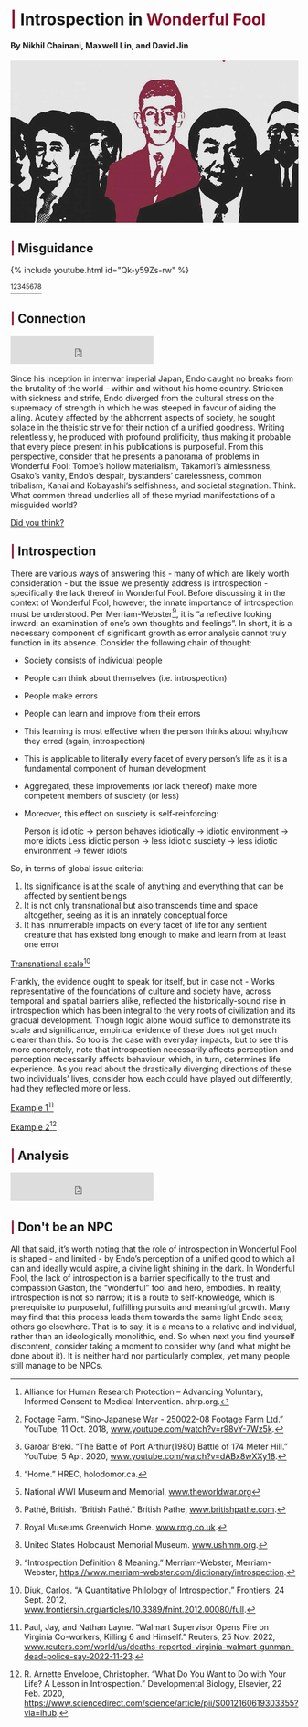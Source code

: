 # <span style="color: #880D2C">|</span> Introspection in <span style="color: #880D2C"> Wonderful Fool </span>

#### By Nikhil Chainani, Maxwell Lin, and David Jin


![This is an image](wonderfool.jpg)


## <span style="color: #880D2C">|</span> Misguidance
{% include youtube.html id="Qk-y59Zs-rw" %}

[^1][^3][^4][^5][^7][^8][^11][^12]

## <span style="color: #880D2C">|</span> Connection
<iframe width="250" height="50" src="https://www.youtube.com/embed/IjyVs3kbZGE" title="YouTube video player" frameborder="0" allow="accelerometer; autoplay; clipboard-write; encrypted-media; gyroscope; picture-in-picture" allowfullscreen></iframe>

Since his inception in interwar imperial Japan, Endo caught no breaks from the brutality of the world - within and without his home country. Stricken with sickness and strife, Endo diverged from the cultural stress on the supremacy of strength in which he was steeped in favour of aiding the ailing. Acutely affected by the abhorrent aspects of society, he sought solace in the theistic strive for their notion of a unified goodness. Writing relentlessly, he produced with profound prolificity, thus making it probable that every piece present in his publications is purposeful. From this perspective, consider that he presents a panorama of problems in Wonderful Fool: Tomoe’s hollow materialism, Takamori’s aimlessness, Osako’s vanity, Endo’s despair, bystanders’ carelessness, common tribalism, Kanai and Kobayashi’s selfishness, and societal stagnation. Think. What common thread underlies all of these myriad manifestations of a misguided world?

[Did you think?](https://docs.google.com/forms/d/124yHCaDCUNAc0mDrndyVyfnh9AyiXDk5wqTz-rl0gcw)

## <span style="color: #880D2C">|</span> Introspection
There are various ways of answering this - many of which are likely worth consideration - but the issue we presently address is introspection - specifically the lack thereof in Wonderful Fool.
Before discussing it in the context of Wonderful Fool, however, the innate importance of introspection must be understood. Per Merriam-Webster[^6], it is “a reflective looking inward: an examination of one’s own thoughts and feelings”. In short, it is a necessary component of significant growth as error analysis cannot truly function in its absence. Consider the following chain of thought:
- Society consists of individual people
- People can think about themselves (i.e. introspection)
- People make errors
- People can learn and improve from their errors
- This learning is most effective when the person thinks about why/how they erred (again, introspection)
- This is applicable to literally every facet of every person’s life as it is a fundamental component of human development
- Aggregated, these improvements (or lack thereof) make more competent members of susciety (or less)
- Moreover, this effect on susciety is self-reinforcing:
 
    Person is idiotic -> person behaves idiotically -> idiotic environment -> more idiots
    Less idiotic person -> less idiotic susciety -> less idiotic environment -> fewer idiots
    
So, in terms of global issue criteria:
1. Its significance is at the scale of anything and everything that can be affected by sentient beings
2. It is not only transnational but also transcends time and space altogether, seeing as it is an innately conceptual force
3. It has innumerable impacts on every facet of life for any sentient creature that has existed long enough to make and learn from at least one error

[Transnational scale](https://www.frontiersin.org/articles/10.3389/fnint.2012.00080/full)[^2]

Frankly, the evidence ought to speak for itself, but in case not - 
Works representative of the foundations of culture and society have, across temporal and spatial barriers alike, reflected the historically-sound rise in introspection which has been integral to the very roots of civilization and its gradual development. Though logic alone would suffice to demonstrate its scale and significance, empirical evidence of these does not get much clearer than this. So too is the case with everyday impacts, but to see this more concretely, note that introspection necessarily affects perception and perception necessarily affects behaviour, which, in turn, determines life experience. As you read about the drastically diverging directions of these two individuals’ lives, consider how each could have played out differently, had they reflected more or less.

[Example 1](https://www.reuters.com/world/us/deaths-reported-virginia-walmart-gunman-dead-police-say-2022-11-23/)[^9]

[Example 2](https://www.sciencedirect.com/science/article/pii/S0012160619303355?via%3Dihub)[^10]

## <span style="color: #880D2C">|</span> Analysis
<iframe width="250" height="50" src="https://www.youtube.com/embed/aQQO0w9aMhs" title="YouTube video player" frameborder="0" allow="accelerometer; autoplay; clipboard-write; encrypted-media; gyroscope; picture-in-picture" allowfullscreen></iframe>

## <span style="color: #880D2C">|</span> Don't be an NPC
All that said, it’s worth noting that the role of introspection in Wonderful Fool is shaped - and limited - by Endo’s perception of a unified good to which all can and ideally would aspire, a divine light shining in the dark. In Wonderful Fool, the lack of introspection is a barrier specifically to the trust and compassion Gaston, the “wonderful” fool and hero, embodies. In reality, introspection is not so narrow; it is a route to self-knowledge, which is prerequisite to purposeful, fulfilling pursuits and meaningful growth. Many may find that this process leads them towards the same light Endo sees; others go elsewhere. That is to say, it is a means to a relative and individual, rather than an ideologically monolithic, end. So when next you find yourself discontent, consider taking a moment to consider why (and what might be done about it). It is neither hard nor particularly complex, yet many people still manage to be NPCs.




[^1]: Alliance for Human Research Protection – Advancing Voluntary, Informed Consent to Medical Intervention. ahrp.org.
[^2]: Diuk, Carlos. “A Quantitative Philology of Introspection.” Frontiers, 24 Sept. 2012, www.frontiersin.org/articles/10.3389/fnint.2012.00080/full.
[^3]: Footage Farm. “Sino-Japanese War - 250022-08 Footage Farm Ltd.” YouTube, 11 Oct. 2018, www.youtube.com/watch?v=r98vY-7Wz5k.
[^4]: Garðar Breki. “The Battle of Port Arthur(1980) Battle of 174 Meter Hill.” YouTube, 5 Apr. 2020, www.youtube.com/watch?v=dABx8wXXy18.
[^5]: “Home.” HREC, holodomor.ca.
[^6]: “Introspection Definition & Meaning.” Merriam-Webster, Merriam-Webster, https://www.merriam-webster.com/dictionary/introspection. 
[^7]: National WWI Museum and Memorial, www.theworldwar.org
[^8]: Pathé, British. “British Pathé.” British Pathe, www.britishpathe.com.
[^9]: Paul, Jay, and Nathan Layne. “Walmart Supervisor Opens Fire on Virginia Co-workers, Killing 6 and Himself.” Reuters, 25 Nov. 2022, www.reuters.com/world/us/deaths-reported-virginia-walmart-gunman-dead-police-say-2022-11-23.
[^10]: R. Arnette Envelope, Christopher. “What Do You Want to Do with Your Life? A Lesson in Introspection.” Developmental Biology, Elsevier, 22 Feb. 2020, https://www.sciencedirect.com/science/article/pii/S0012160619303355?via=ihub. 
[^11]: Royal Museums Greenwich Home. www.rmg.co.uk.
[^12]: United States Holocaust Memorial Museum. www.ushmm.org.

